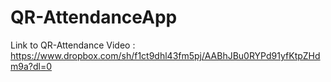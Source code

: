 # QR-AttendanceApp
Link to QR-Attendance Video : https://www.dropbox.com/sh/f1ct9dhl43fm5pj/AABhJBu0RYPd91yfKtpZHdm9a?dl=0
